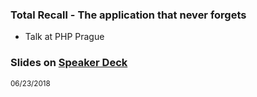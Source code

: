 ### Total Recall - The application that never forgets
 
 * Talk at PHP Prague
  
### Slides on [Speaker Deck](https://speakerdeck.com/hollodotme)

<script async class="speakerdeck-embed" data-id="b22aebd565c542469c71c2d53a342c67" data-ratio="1.77777777777778" src="//speakerdeck.com/assets/embed.js"></script>

<small>06/23/2018</small>
